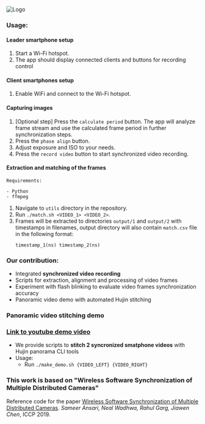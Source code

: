 ![Logo](https://imgur.com/YtJA0E2.png)

### Usage:


#### Leader smartphone setup

1.  Start a Wi-Fi hotspot.
2.  The app should display connected clients and buttons for recording control

#### Client smartphones setup

1.  Enable WiFi and connect to the Wi-Fi hotspot.

#### Capturing images

1.  [Optional step] Press the ```calculate period``` button. The app will analyze frame stream and use the calculated frame period in further synchronization steps.
2.  Press the ```phase align``` button.
3.  Adjust exposure and ISO to your needs.
4.  Press the ```record video``` button to start synchronized video recording.

#### Extraction and matching of the frames

```
Requirements:

- Python
- ffmpeg
```

1. Navigate to ```utils``` directory in the repository.
2. Run ```./match.sh <VIDEO_1> <VIDEO_2>```.
3. Frames will be extracted to directories ```output/1``` and ```output/2``` with timestamps in filenames, output directory will also contain ```match.csv``` file in the following format:
    ```
    timestamp_1(ns) timestamp_2(ns)
    ```

### Our contribution:

- Integrated **synchronized video recording**
- Scripts for extraction, alignment and processing of video frames
- Experiment with flash blinking to evaluate video frames synchronization accuracy
- Panoramic video demo with automated Hujin stitching

### Panoramic video stitching demo

### [Link to youtube demo video](https://youtu.be/W6iANtCuQ-o)

- We provide scripts to **stitch 2 syncronized smatphone videos** with Hujin panorama CLI tools
- Usage:
    - Run ```./make_demo.sh {VIDEO_LEFT} {VIDEO_RIGHT}```

### This work is based on "Wireless Software Synchronization of Multiple Distributed Cameras"

Reference code for the paper
[Wireless Software Synchronization of Multiple Distributed Cameras](https://arxiv.org/abs/1812.09366).
_Sameer Ansari, Neal Wadhwa, Rahul Garg, Jiawen Chen_, ICCP 2019.
